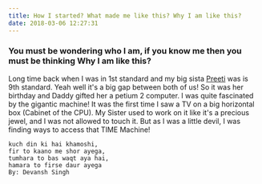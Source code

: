 ```yaml
---
title: How I started? What made me like this? Why I am like this?
date: 2018-03-06 12:27:31
---
```

### You must be wondering who I am, if you know me then you must be thinking Why I am like this?
Long time back when I was in 1st standard and my big sista [Preeti](https://instagram.com/npreetii) was is 9th standard.
Yeah well it's a big gap between both of us!
So it was her birthday and Daddy gifted her a petium 2 computer.
I was quite fascinated by the gigantic machine! It was the first time I saw a TV on a big horizontal box (Cabinet of the CPU).
My Sister used to work on it like it's a precious jewel, and I was not allowed to touch it. But as I was a little devil, I was finding ways to access that TIME Machine!























```quote
kuch din ki hai khamoshi,
fir to kaano me shor ayega,
tumhara to bas waqt aya hai,
hamara to firse daur ayega
By: Devansh Singh
```

